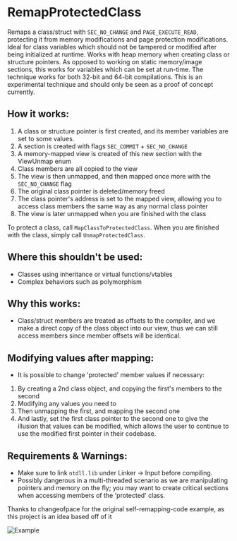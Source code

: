 # RemapProtectedClass
Remaps a class/struct with `SEC_NO_CHANGE` and `PAGE_EXECUTE_READ`, protecting it from memory modifications and page protection modifications. Ideal for class variables which should not be tampered or modified after being initialized at runtime. Works with heap memory when creating class or structure pointers. As opposed to working on static memory/image sections, this works for variables which can be set at run-time. The technique works for both 32-bit and 64-bit compilations. This is an experimental technique and should only be seen as a proof of concept currently.

## How it works:
1. A class or structure pointer is first created, and its member variables are set to some values.
2. A section is created with flags `SEC_COMMIT` + `SEC_NO_CHANGE`
3. A memory-mapped view is created of this new section with the ViewUnmap enum
4. Class members are all copied to the view
5. The view is then unmapped, and then mapped once more with the `SEC_NO_CHANGE` flag
6. The original class pointer is deleted/memory freed
7. The class pointer's address is set to the mapped view, allowing you to access class members the same way as any normal class pointer
8. The view is later unmapped when you are finished with the class  

To protect a class, call `MapClassToProtectedClass`. When you are finished with the class, simply call `UnmapProtectedClass`.

## Where this shouldn't be used:
- Classes using inheritance or virtual functions/vtables
- Complex behaviors such as polymorphism

## Why this works:
- Class/struct members are treated as offsets to the compiler, and we make a direct copy of the class object into our view, thus we can still access members since member offsets will be identical.

## Modifying values after mapping:
- It is possible to change 'protected' member values if necessary:
1. By creating a 2nd class object, and copying the first's members to the second
2. Modifying any values you need to
3. Then unmapping the first, and mapping the second one
4. And lastly, set the first class pointer to the second one to give the illusion that values can be modified, which allows the user to continue to use the modified first pointer in their codebase.

## Requirements & Warnings:
- Make sure to link `ntdll.lib` under Linker -> Input before compiling.
- Possibly dangerous in a multi-threaded scenario as we are manipulating pointers and memory on the fly; you may want to create critical sections when accessing members of the 'protected' class.
   
Thanks to changeofpace for the original self-remapping-code example, as this project is an idea based off of it

![Example](https://github.com/user-attachments/assets/a9c66139-3f0a-4509-9337-b22c1cf50b67)

